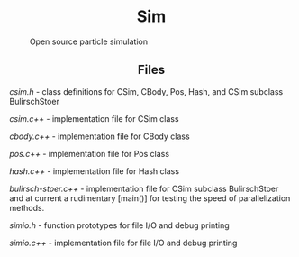 <h1 align = "center"> Sim </h1>
&emsp; &emsp; Open source particle simulation

<h2 align = "center"> Files </h2>

<i>csim.h</i> - class definitions for CSim, CBody, Pos, Hash, and CSim subclass BulirschStoer <br>

<i>csim.c++</i> - implementation file for CSim class <br>

<i>cbody.c++</i> - implementation file for CBody class <br>

<i>pos.c++</i>  - implementation file for Pos class <br>

<i>hash.c++</i> - implementation file for Hash class <br>

<i>bulirsch-stoer.c++</i> - implementation file for CSim subclass BulirschStoer and at current a rudimentary [main()] for testing the speed of parallelization methods. </p>

<i>simio.h</i> - function prototypes for file I/O and debug printing

<i>simio.c++</i> - implementation file for file I/O and debug printing
